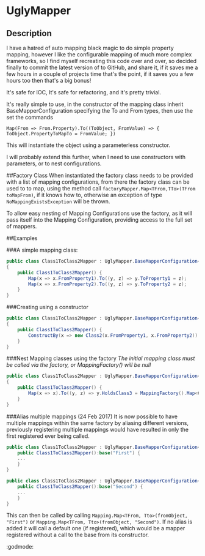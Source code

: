 # UglyMapper

## Description 
I have a hatred of auto mapping black magic to do simple property mapping, however I like the configurable mapping of much more complex frameworks, so I find myself recreating this code over and over, so decided finally to commit the latest version of to GitHub, and share it, if it saves me a few hours in a couple of projects time that's the point, if it saves you a few hours too then that's a big bonus!

It's safe for IOC, It's safe for refactoring, and it's pretty trivial.

It's really simple to use, in the constructor of the mapping class inherit BaseMapperConfiguration specifying the To and From types, then use the set the commands

`Map(From => From.Property).To((ToObject, FromValue) => { ToObject.PropertyToMapTo = FromValue; })`

This will instantiate the object using a parameterless constructor.

I will probably extend this further, when I need to use constructors with parameters, or to nest configurations.

##Factory Class
When instantiated the factory class needs to be provided with a list of mapping configurations, from there the factory class can be used to to map, using the method call `factoryMapper.Map<TFrom,TTo>(TFrom toMapFrom)`, if it knows how to, otherwise an exception of type `NoMappingExistsException` will be thrown.

To allow easy nesting of Mapping Configurations use the factory, as it will pass itself into the Mapping Configuration, providing access to the full set of mappers.

##Examples

###A simple mapping class:
```C#
public class Class1ToClass2Mapper : UglyMapper.BaseMapperConfiguration<Class1, Class2>
{
	public Class1ToClass2Mapper() {
		Map(x => x.FromProperty1).To((y, z) => y.ToProperty1 = z);
		Map(x => x.FromProperty2).To((y, z) => y.ToProperty2 = z);
	}
}
```

###Creating using a constructor
```C#
public class Class1ToClass2Mapper : UglyMapper.BaseMapperConfiguration<Class1, Class2>
{
	public Class1ToClass2Mapper() {
		ConstructBy(x => new Class2(x.FromProperty1, x.FromProperty2))
	}
}
```

###Nest Mapping classes using the factory 
*The initial mapping class must be called via the factory, or MappingFactory() will be null*
```C#
public class Class1ToClass2Mapper : UglyMapper.BaseMapperConfiguration<Class1, Class2>
{
	public Class1ToClass2Mapper() {
		Map(x => x).To((y, z) => y.HoldsClass3 = MappingFactory().Map<Class1, Class3>(z));
	}
}
```
###Alias multiple mappings (24 Feb 2017)
It is now possible to have multiple mappings within the same factory by aliasing different versions, previously registering multiple mappings would have resulted in only the first registered ever being called.
```C#
public class Class1ToClass2Mapper : UglyMapper.BaseMapperConfiguration<Class1, Class2>{
	public Class1ToClass2Mapper():base("First") {
	...
	}
}

public class Class1ToClass2Mapper : UglyMapper.BaseMapperConfiguration<Class1, Class2>{
	public Class1ToClass2Mapper():base("Second") {
	...
	}
}
```
This can then be called by calling ```Mapping.Map<TFrom, Tto>(fromObject, "First")``` or ```Mapping.Map<TFrom, Tto>(fromObject, "Second")```.
If no alias is added it will call a default one (if registered), which would be a mapper registered without a call to the base from its constructor. 

:godmode:

